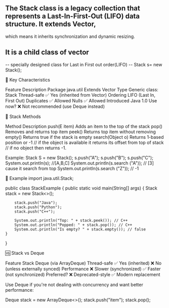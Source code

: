 ## The Stack class is a legacy collection that represents a Last-In-First-Out (LIFO) data structure. It extends Vector,
   which means it inherits synchronization and dynamic resizing.

## It is a child class of vector
-- specially designed class for Last in First out order(LIFO)
-- Stack s= new Stack();

🔹 Key Characteristics

Feature	        Description
Package	        java.util
Extends	        Vector
Type	        Generic class: Stack<E>
Thread-safe 	✅ Yes (inherited from Vector)
Ordering	    LIFO (Last In, First Out)
Duplicates	    ✅ Allowed
Nulls	        ✅ Allowed
Introduced	    Java 1.0
Use now?	    ❌ Not recommended (use Deque instead)

🔹 Stack Methods

Method	            Description
push(E item)	    Adds an item to the top of the stack
pop()	            Removes and returns top item
peek()	            Returns top item without removing
empty()	            Returns true if the stack is empty
search(Object o)	Returns 1-based position or -1 // if the object is available it returns its offset from top of stack
                                                    // if no object then returns -1.


Example: 
Stack S = new Stack();
s.push("A");
s.push("B");
s.push("C");
System.out.println(s); //[A,B,C]
System.out.println(s.search ("A")); // [3] cause it search from top
System.out.println(s.search ("Z")); // -1

🔹 Example
import java.util.Stack;

public class StackExample {
public static void main(String[] args) {
Stack<String> stack = new Stack<>();

        stack.push("Java");
        stack.push("Python");
        stack.push("C++");

        System.out.println("Top: " + stack.peek()); // C++
        System.out.println("Popped: " + stack.pop()); // C++
        System.out.println("Is empty? " + stack.empty()); // false
    }
}

🆚 Stack vs Deque

Feature	            Stack	                    Deque (via ArrayDeque)
Thread-safe     	✅ Yes (inherited)	        ❌ No (unless externally synced)
Performance	        ❌ Slower (synchronized)	✅ Faster (not synchronized)
Preferred?	        ❌ Deprecated-style	        ✅ Modern replacement

Use Deque if you're not dealing with concurrency and want better performance:

Deque<String> stack = new ArrayDeque<>();
stack.push("item");
stack.pop();
